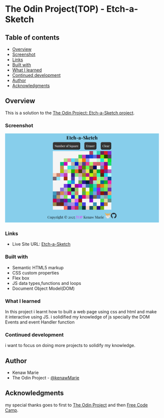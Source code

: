 # The Odin Project(TOP) - Etch-a-Sketch


## Table of contents

  - [Overview](#overview)
  - [Screenshot](#screenshot)
  - [Links](#links)
  - [Built with](#built-with)
  - [What I learned](#what-i-learned)
  - [Continued development](#continued-development)
  - [Author](#author)
  - [Acknowledgments](#acknowledgments)


## Overview

This is a solution to the [The Odin Project: Etch-a-Sketch project](https://www.theodinproject.com/lessons/foundations-etch-a-sketch). 

### Screenshot

![desktop preview](./images/Odin-Etch-a-Sketch.png)


### Links

- Live Site URL: [Etch-a-Sketch](https://kenawmarie.github.io/Odin-Etch-a-Sketch/)


### Built with

- Semantic HTML5 markup
- CSS custom properties
- Flex box
- JS data types,functions and loops
- Document Object Model(DOM)

### What I learned

In this project i learnt how to built a web page  using css and html and make it interactive using JS. i solidified my knowledge of js specially the DOM Events and event Handler function

### Continued development

i want to focus on doing more projects to solidify my knowledge.


## Author
- Kenaw Marie
- The Odin Project - [@kenawMarie](https://www.theodinproject.com/dashboard)


## Acknowledgments

my special thanks goes to first to [The Odin Project](https://www.theodinproject.com/) and then [Free Code Camp](https://www.freecodecamp.org/).